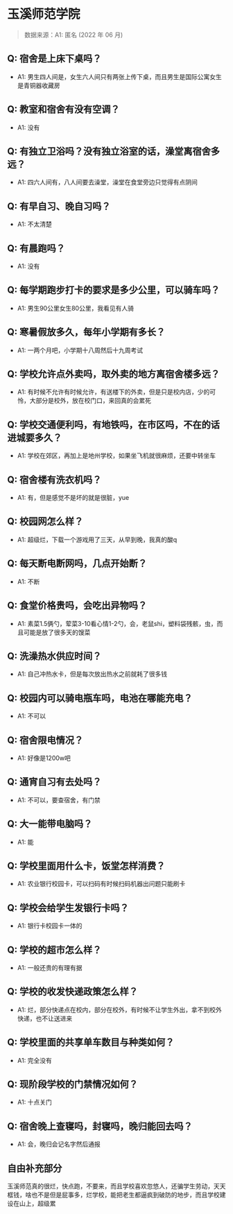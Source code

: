 # 玉溪师范学院

> 数据来源：A1: 匿名 (2022 年 06 月)

## Q: 宿舍是上床下桌吗？

- A1: 男生四人间是，女生六人间只有两张上传下桌，而且男生是国际公寓女生是青铜器收藏房

## Q: 教室和宿舍有没有空调？

- A1: 没有

## Q: 有独立卫浴吗？没有独立浴室的话，澡堂离宿舍多远？

- A1: 四六人间有，八人间要去澡堂，澡堂在食堂旁边只觉得有点阴间

## Q: 有早自习、晚自习吗？

- A1: 不太清楚

## Q: 有晨跑吗？

- A1: 没有

## Q: 每学期跑步打卡的要求是多少公里，可以骑车吗？

- A1: 男生90公里女生80公里，我看见有人骑

## Q: 寒暑假放多久，每年小学期有多长？

- A1: 一两个月吧，小学期十八周然后十九周考试

## Q: 学校允许点外卖吗，取外卖的地方离宿舍楼多远？

- A1: 有时候不允许有时候允许，有送楼下的外卖，但是只是校内店，少的可怜，大部分是校外，放在校门口，来回真的会累死

## Q: 学校交通便利吗，有地铁吗，在市区吗，不在的话进城要多久？

- A1: 学校在郊区，再加上是地州学校，如果坐飞机就很麻烦，还要中转坐车

## Q: 宿舍楼有洗衣机吗？

- A1: 有，但是感觉不是坏的就是很脏，yue

## Q: 校园网怎么样？

- A1: 超级烂，下载一个游戏用了三天，从早到晚，我真的酸q

## Q: 每天断电断网吗，几点开始断？

- A1: 不断

## Q: 食堂价格贵吗，会吃出异物吗？

- A1: 素菜1.5俩勺，荤菜3-10看心情1-2勺，会，老鼠shi，塑料袋残骸，虫，而且可能是放了很多天的馊菜

## Q: 洗澡热水供应时间？

- A1: 自己冲热水卡，但是每次放出热水之前就耗了很多钱

## Q: 校园内可以骑电瓶车吗，电池在哪能充电？

- A1: 不可以

## Q: 宿舍限电情况？

- A1: 好像是1200w吧

## Q: 通宵自习有去处吗？

- A1: 不可以，要查宿舍，有门禁

## Q: 大一能带电脑吗？

- A1: 能

## Q: 学校里面用什么卡，饭堂怎样消费？

- A1: 农业银行校园卡，可以扫码有时候扫码机器出问题只能刷卡

## Q: 学校会给学生发银行卡吗？

- A1: 银行卡校园卡一体的

## Q: 学校的超市怎么样？

- A1: 一般还贵的有理有据

## Q: 学校的收发快递政策怎么样？

- A1: 烂，部分快递点在校内，部分在校外，有时候不让学生外出，拿不到校外快递，也不让送进来

## Q: 学校里面的共享单车数目与种类如何？

- A1: 完全没有

## Q: 现阶段学校的门禁情况如何？

- A1: 十点关门

## Q: 宿舍晚上查寝吗，封寝吗，晚归能回去吗？

- A1: 会，晚归会记名字然后通报

## 自由补充部分

玉溪师范真的很烂，快点跑，不要来，而且学校喜欢忽悠人，还骗学生劳动，天天框钱，啥也不是但是屁事多，烂学校，能把老生都逼疯到破防的地步，而且学校建设在山上，超级累